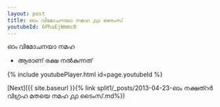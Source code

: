 ```yaml
---
layout: post
title: ഓം വിമോചനയാ നമഹ ൧൧ ടൈംസ്
youtubeId: 6PhuEjWmmc0
---
```

 
 
 ഓം വിമോചനയാ നമഹ 
 
 -  ആരാണ് രക്ഷ നൽകുന്നത് 
 
  
 
  
 
 
 
 
 
 


{% include youtubePlayer.html id=page.youtubeId %}
 
[Next]({{ site.baseurl }}{% link  split1/_posts/2013-04-23-ഓം നക്ഷത്റർ വിഗ്രഹ മതയെ നമഹ ൧൧ ടൈംസ്.md%})
 
